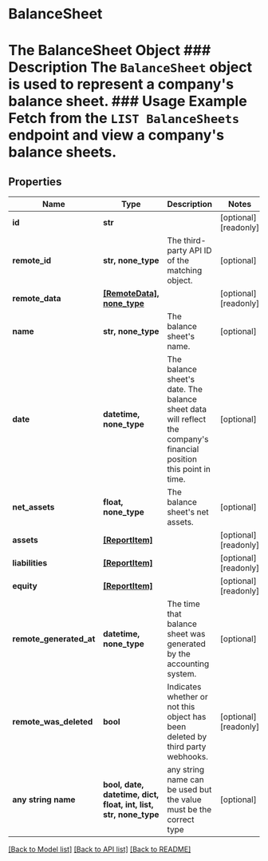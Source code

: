 # BalanceSheet

# The BalanceSheet Object ### Description The `BalanceSheet` object is used to represent a company's balance sheet.  ### Usage Example Fetch from the `LIST BalanceSheets` endpoint and view a company's balance sheets.

## Properties
Name | Type | Description | Notes
------------ | ------------- | ------------- | -------------
**id** | **str** |  | [optional] [readonly] 
**remote_id** | **str, none_type** | The third-party API ID of the matching object. | [optional] 
**remote_data** | [**[RemoteData], none_type**](RemoteData.md) |  | [optional] [readonly] 
**name** | **str, none_type** | The balance sheet&#39;s name. | [optional] 
**date** | **datetime, none_type** | The balance sheet&#39;s date. The balance sheet data will reflect the company&#39;s financial position this point in time. | [optional] 
**net_assets** | **float, none_type** | The balance sheet&#39;s net assets. | [optional] 
**assets** | [**[ReportItem]**](ReportItem.md) |  | [optional] [readonly] 
**liabilities** | [**[ReportItem]**](ReportItem.md) |  | [optional] [readonly] 
**equity** | [**[ReportItem]**](ReportItem.md) |  | [optional] [readonly] 
**remote_generated_at** | **datetime, none_type** | The time that balance sheet was generated by the accounting system. | [optional] 
**remote_was_deleted** | **bool** | Indicates whether or not this object has been deleted by third party webhooks. | [optional] [readonly] 
**any string name** | **bool, date, datetime, dict, float, int, list, str, none_type** | any string name can be used but the value must be the correct type | [optional]

[[Back to Model list]](../README.md#documentation-for-models) [[Back to API list]](../README.md#documentation-for-api-endpoints) [[Back to README]](../README.md)



